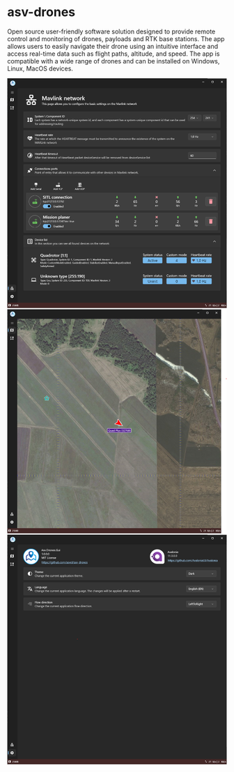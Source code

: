 # asv-drones
Open source user-friendly software solution designed to provide remote control and monitoring of drones, payloads and RTK base stations. The app allows users to easily navigate their drone using an intuitive interface and access real-time data such as flight paths, altitude, and speed. The app is compatible with a wide range of drones and can be installed on Windows, Linux, MacOS devices.

![screenshot-connections](img/screenshot-connections.png)
![img/screenshot-flight](img/screenshot-flight.png)
![screenshot-settings](img/screenshot-settings.png)